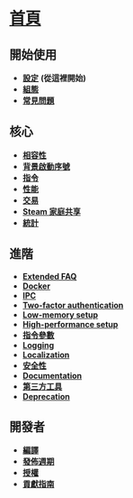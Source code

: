 # **[首頁](https://github.com/JustArchi/ArchiSteamFarm/wiki/Home)**

## 開始使用

* **[設定](https://github.com/JustArchi/ArchiSteamFarm/wiki/Setting-up)** **(從這裡開始)**
* **[組態](https://github.com/JustArchi/ArchiSteamFarm/wiki/Configuration)**
* **[常見問題](https://github.com/JustArchi/ArchiSteamFarm/wiki/FAQ)**

## 核心

* **[相容性](https://github.com/JustArchi/ArchiSteamFarm/wiki/Compatibility)**
* **[背景啟動序號](https://github.com/JustArchi/ArchiSteamFarm/wiki/Background-games-redeemer)**
* **[指令](https://github.com/JustArchi/ArchiSteamFarm/wiki/Commands)**
* **[性能](https://github.com/JustArchi/ArchiSteamFarm/wiki/Performance)**
* **[交易](https://github.com/JustArchi/ArchiSteamFarm/wiki/Trading)**
* **[Steam 家庭共享](https://github.com/JustArchi/ArchiSteamFarm/wiki/Steam-Family-Sharing)**
* **[統計](https://github.com/JustArchi/ArchiSteamFarm/wiki/Statistics)**

## 進階

* **[Extended FAQ](https://github.com/JustArchi/ArchiSteamFarm/wiki/Extended-FAQ)**
* **[Docker](https://github.com/JustArchi/ArchiSteamFarm/wiki/Docker)**
* **[IPC](https://github.com/JustArchi/ArchiSteamFarm/wiki/IPC)**
* **[Two-factor authentication](https://github.com/JustArchi/ArchiSteamFarm/wiki/Two-factor-authentication)**
* **[Low-memory setup](https://github.com/JustArchi/ArchiSteamFarm/wiki/Low-memory-setup)**
* **[High-performance setup](https://github.com/JustArchi/ArchiSteamFarm/wiki/High-performance-setup)**
* **[指令參數](https://github.com/JustArchi/ArchiSteamFarm/wiki/Command-line-arguments)**
* **[Logging](https://github.com/JustArchi/ArchiSteamFarm/wiki/Logging)**
* **[Localization](https://github.com/JustArchi/ArchiSteamFarm/wiki/Localization)**
* **[安全性](https://github.com/JustArchi/ArchiSteamFarm/wiki/Security)**
* **[Documentation](https://github.com/JustArchi/ArchiSteamFarm/wiki/Documentation)**
* **[第三方工具](https://github.com/JustArchi/ArchiSteamFarm/wiki/Third-party-tools)**
* **[Deprecation](https://github.com/JustArchi/ArchiSteamFarm/wiki/Deprecation)**

## 開發者

* **[編譯](https://github.com/JustArchi/ArchiSteamFarm/wiki/Compilation)**
* **[發佈週期](https://github.com/JustArchi/ArchiSteamFarm/wiki/Release-cycle)**
* **[授權](https://github.com/JustArchi/ArchiSteamFarm/wiki/License)**
* **[貢獻指南](https://github.com/JustArchi/ArchiSteamFarm/blob/master/.github/CONTRIBUTING.md)**
